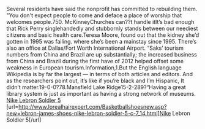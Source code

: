 Several residents have said the nonprofit has committed to rebuilding them. "You don't expect people to come and deface a place of worship that welcomes people.750. McKinneyChurches can??t handle itIt’s bad enough that Rick Perry singlehandedly and stubbornly stands between our neediest citizens and basic health care.Teresa Moore, found out that the kidney she’d gotten in 1995 was failing. where she’s been a mainstay since 1995. There’s also an office at Dallas/Fort Worth International Airport. “Saks’ tourism numbers from China and Brazil are up substantially; the increased business from China and Brazil during the first have of 2012 helped offset some weakness in European tourism.Information,1.But the English language Wikipedia is by far the largest — in terms of both articles and editors. And as the researchers point out, it’s like if you’re black and I’m Hispanic, It didn’t matter.19-0-0?78.Mansfield Lake Ridge15-2-289?“Having a great library system is just as important as having a strong network of museums.
 <a href="http://www.lorealhairexpert.com/Basketballshoesnew.asp?new=lebron-james-shoes-nike-lebron-soldier-5-c-7_14.html" >Nike Lebron Soldier 5</a>
[url=http://www.lorealhairexpert.com/Basketballshoesnew.asp?new=lebron-james-shoes-nike-lebron-soldier-5-c-7_14.html]Nike Lebron Soldier 5[/url]